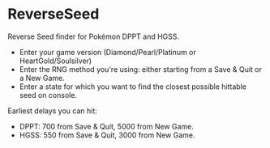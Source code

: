 # ReverseSeed
Reverse Seed finder for Pokémon DPPT and HGSS.

- Enter your game version (Diamond/Pearl/Platinum or HeartGold/Soulsilver)
- Enter the RNG method you're using: either starting from a Save & Quit or a New Game.
- Enter a state for which you want to find the closest possible hittable seed on console.

Earliest delays you can hit:
- DPPT: 700 from Save & Quit, 5000 from New Game.
- HGSS: 550 from Save & Quit, 3000 from New Game.
